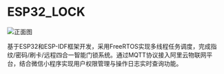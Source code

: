 # ESP32_LOCK
![正面图](./Picture/正面图.png)

基于ESP32和ESP-IDF框架开发，采用FreeRTOS实现多线程任务调度，完成指纹/密码/刷卡/远程四合一智能门锁系统。通过MQTT协议接入阿里云物联网平台，结合微信小程序实现用户权限管理与操作日志实时查询功能。
